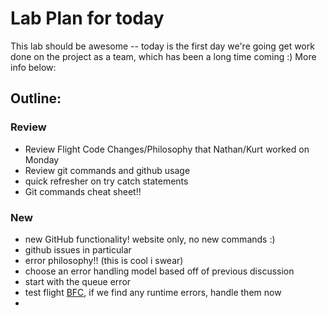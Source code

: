 # Lab Plan for today

This lab should be awesome -- today is the first day we're going get work done on the project as a team, which has been a long time coming :) More info below:

## Outline:
### Review
 - Review Flight Code Changes/Philosophy that Nathan/Kurt worked on Monday
 - Review git commands and github usage
 - quick refresher on try catch statements
 - Git commands cheat sheet!!

### New
- new GitHub functionality! website only, no new commands :)
- github issues in particular
- error philosophy!! (this is cool i swear)
- choose an error handling model based off of previous discussion
- start with the queue error
- test flight [BFC](https://github.com/UH-AIAA/backup-flight-code), if we find any runtime errors, handle them now
- 

